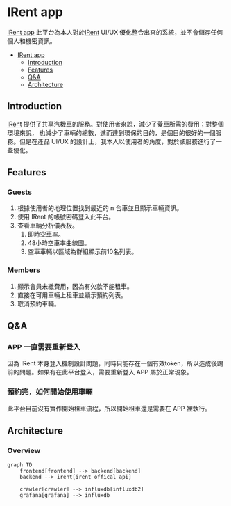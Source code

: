 # IRent app

[IRent app](https://irent.seancheng.space) 此平台為本人對於[IRent](https://www.easyrent.com.tw/irent/web/index.html) UI/UX 優化整合出來的系統，並不會儲存任何個人和機密資訊。

- [IRent app](#irent-app)
  - [Introduction](#introduction)
  - [Features](#features)
  - [Q&A](#qa)
  - [Architecture](#architecture)

## Introduction

[IRent](https://www.easyrent.com.tw/irent/web/index.html) 提供了共享汽機車的服務。對使用者來說，減少了養車所需的費用；對整個環境來說，
也減少了車輛的總數，進而達到環保的目的，是個目的很好的一個服務。但是在產品 UI/UX 的設計上，我本人以使用者的角度，對於該服務進行了一些優化。

## Features

### Guests

1. 根據使用者的地理位置找到最近的 n 台車並且顯示車輛資訊。
2. 使用 IRent 的帳號密碼登入此平台。
3. 查看車輛分析儀表板。
   1. 即時空車率。
   2. 48小時空車率曲線圖。
   3. 空車車輛以區域為群組顯示前10名列表。

### Members

1. 顯示會員未繳費用，因為有欠款不能租車。
2. 直接在可用車輛上租車並顯示預約列表。
3. 取消預約車輛。

## Q&A

### APP 一直需要重新登入

因為 IRent 本身登入機制設計問題，同時只能存在一個有效token，所以造成後踢前的問題。如果有在此平台登入，需要重新登入 APP 屬於正常現象。

### 預約完，如何開始使用車輛

此平台目前沒有實作開始租車流程，所以開始租車還是需要在 APP 裡執行。

## Architecture

### Overview

```mermaid
graph TD
    frontend[frontend] --> backend[backend]
    backend --> irent[irent offical api]
    
    crawler[crawler] --> influxdb[influxdb2]
    grafana[grafana] --> influxdb
```
